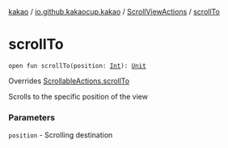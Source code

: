 [kakao](../../index.md) / [io.github.kakaocup.kakao](../index.md) / [ScrollViewActions](index.md) / [scrollTo](./scroll-to.md)

# scrollTo

`open fun scrollTo(position: `[`Int`](https://kotlinlang.org/api/latest/jvm/stdlib/kotlin/-int/index.html)`): `[`Unit`](https://kotlinlang.org/api/latest/jvm/stdlib/kotlin/-unit/index.html)

Overrides [ScrollableActions.scrollTo](../-scrollable-actions/scroll-to.md)

Scrolls to the specific position of the view

### Parameters

`position` - Scrolling destination